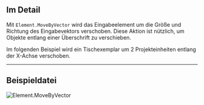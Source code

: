 ## Im Detail
Mit `Element.MoveByVector` wird das Eingabeelement um die Größe und Richtung des Eingabevektors verschoben. Diese Aktion ist nützlich, um Objekte entlang einer Überschrift zu verschieben.

Im folgenden Beispiel wird ein Tischexemplar um 2 Projekteinheiten entlang der X-Achse verschoben.
___
## Beispieldatei

![Element.MoveByVector](./Revit.Elements.Element.MoveByVector_img.jpg)
